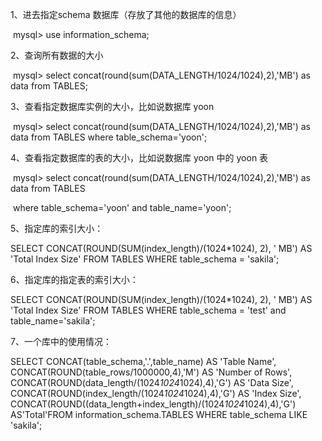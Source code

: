  

1、进去指定schema 数据库（存放了其他的数据库的信息）

​     mysql> use information_schema;

 

2、查询所有数据的大小 

​     mysql> select concat(round(sum(DATA_LENGTH/1024/1024),2),'MB') as data from TABLES;

 

3、查看指定数据库实例的大小，比如说数据库 yoon 

​     mysql> select concat(round(sum(DATA_LENGTH/1024/1024),2),'MB') as data from TABLES where table_schema='yoon';

 

4、查看指定数据库的表的大小，比如说数据库 yoon 中的 yoon 表 

​     mysql> select concat(round(sum(DATA_LENGTH/1024/1024),2),'MB') as data from TABLES 

​                 where table_schema='yoon' and table_name='yoon';

 

5、指定库的索引大小：

SELECT CONCAT(ROUND(SUM(index_length)/(1024*1024), 2), ' MB') AS 'Total Index Size' FROM TABLES  WHERE table_schema = 'sakila'; 

 

6、指定库的指定表的索引大小：

SELECT CONCAT(ROUND(SUM(index_length)/(1024*1024), 2), ' MB') AS 'Total Index Size' FROM TABLES  WHERE table_schema = 'test' and table_name='sakila'; 

 

7、一个库中的使用情况：

SELECT CONCAT(table_schema,'.',table_name) AS 'Table Name', CONCAT(ROUND(table_rows/1000000,4),'M') AS 'Number of Rows', CONCAT(ROUND(data_length/(1024*1024*1024),4),'G') AS 'Data Size', CONCAT(ROUND(index_length/(1024*1024*1024),4),'G') AS 'Index Size', CONCAT(ROUND((data_length+index_length)/(1024*1024*1024),4),'G') AS'Total'FROM information_schema.TABLES WHERE table_schema LIKE 'sakila';